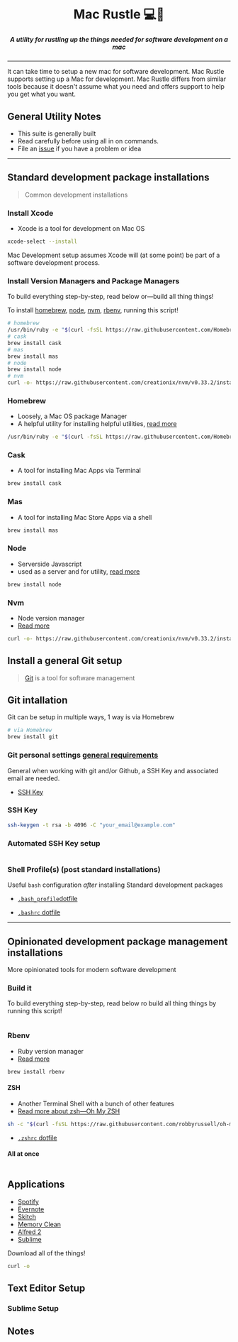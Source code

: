 <h1 align="center">Mac Rustle 💻💨</h1>

<h5 align="center">A utility for rustling up the things needed for software development on a mac</h5>

----

It can take time to setup a new mac for software development. Mac Rustle supports setting up a Mac for development. Mac Rustle differs from similar tools because it doesn't assume what you need and offers support to help you get what you want. 

## General Utility Notes

-  This suite is generally built
-  Read carefully before using all in on commands. 
-  File an [issue](/issues) if you have a problem or idea

----


## Standard development package installations

> Common development installations 

### Install Xcode

-  Xcode is a tool for development on Mac OS
```bash
xcode-select --install
```

Mac Development setup assumes Xcode will (at some point) be part of a software development process.

### Install Version Managers and Package Managers

To build everything step-by-step, read below or—build all thing things!

To install [homebrew](brew.sh), [node](), [nvm](), [rbenv](), running this script!

```bash
# homebrew
/usr/bin/ruby -e "$(curl -fsSL https://raw.githubusercontent.com/Homebrew/install/master/install)"
# cask
brew install cask
# mas
brew install mas
# node
brew install node
# nvm 
curl -o- https://raw.githubusercontent.com/creationix/nvm/v0.33.2/install.sh | bash
```

### Homebrew

-  Loosely, a Mac OS package Manager
  -  A helpful utility for installing helpful utilities, [read more](https://brew.sh/)

```bash
/usr/bin/ruby -e "$(curl -fsSL https://raw.githubusercontent.com/Homebrew/install/master/install)"

```

### Cask

-  A tool for installing Mac Apps via Terminal

```bash
brew install cask

```

### Mas

-  A tool for installing Mac Store Apps via a shell

```bash
brew install mas
```


### Node

-  Serverside Javascript
  -  used as a server and for utility, [read more](https://nodejs.org/en/)

```bash
brew install node
```

### Nvm

-  Node version manager
  -  [Read more](https://github.com/creationix/nvm/blob/master/README.md)

```bash
curl -o- https://raw.githubusercontent.com/creationix/nvm/v0.33.2/install.sh | bash

```


## Install a general Git setup

> [Git](https://git-scm.com/book/en/v2) is a tool for software management


## Git intallation

Git can be setup in multiple ways, 1 way is via Homebrew
```bash
# via Homebrew
brew install git
```

### Git personal settings [general requirements](https://help.github.com/articles/set-up-git/)

General when working with git and/or Github, a SSH Key and associated email are needed.

- [SSH Key](https://help.github.com/articles/generating-a-new-ssh-key-and-adding-it-to-the-ssh-agent/)


### SSH Key
```bash
ssh-keygen -t rsa -b 4096 -C "your_email@example.com"

```

### Automated SSH Key setup

```bash

```


### Shell Profile(s) (post standard installations)

Useful `bash` configuration _after_ installing Standard development packages

-  [`.bash_profile`dotfile](/blob/master/dotFiles/.bash_profile)

-  [`.bashrc` dotfile](/blob/master/dotFiles/.bashrc)


----

## Opinionated development package management installations

More opinionated tools for modern software development 

### Build it

To build everything step-by-step, read below ro build all thing things by running this script!

```bash

```

### Rbenv
-  Ruby version manager
  -  [Read more](https://github.com/rbenv/rbenv)

```bash
brew install rbenv

```

#### ZSH
-  Another Terminal Shell with a bunch of other features
  -  [Read more about zsh—Oh My ZSH](http://ohmyz.sh/)

```bash
sh -c "$(curl -fsSL https://raw.githubusercontent.com/robbyrussell/oh-my-zsh/master/tools/install.sh)"
```

-  [`.zshrc` dotfile]()


#### All at once

```bash

```



## Applications

-  [Spotify](https://www.spotify.com/download/mac)
-  [Evernote]()
-  [Skitch]()
-  [Memory Clean]()
-  [Alfred 2]()
-  [Sublime]()

Download all of the things!
```bash
curl -o 
```


## Text Editor Setup

### Sublime Setup



## Notes


